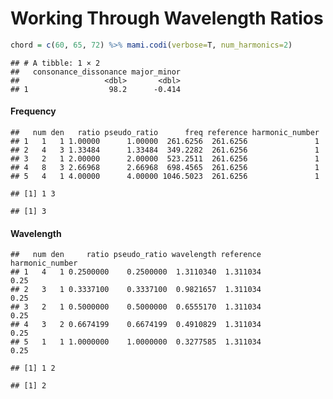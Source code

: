 Working Through Wavelength Ratios
================

``` r
chord = c(60, 65, 72) %>% mami.codi(verbose=T, num_harmonics=2)
```

    ## # A tibble: 1 × 2
    ##   consonance_dissonance major_minor
    ##                   <dbl>       <dbl>
    ## 1                  98.2      -0.414

#### Frequency

    ##   num den   ratio pseudo_ratio      freq reference harmonic_number
    ## 1   1   1 1.00000      1.00000  261.6256  261.6256               1
    ## 2   4   3 1.33484      1.33484  349.2282  261.6256               1
    ## 3   2   1 2.00000      2.00000  523.2511  261.6256               1
    ## 4   8   3 2.66968      2.66968  698.4565  261.6256               1
    ## 5   4   1 4.00000      4.00000 1046.5023  261.6256               1

    ## [1] 1 3

    ## [1] 3

#### Wavelength

    ##   num den     ratio pseudo_ratio wavelength reference harmonic_number
    ## 1   4   1 0.2500000    0.2500000  1.3110340  1.311034            0.25
    ## 2   3   1 0.3337100    0.3337100  0.9821657  1.311034            0.25
    ## 3   2   1 0.5000000    0.5000000  0.6555170  1.311034            0.25
    ## 4   3   2 0.6674199    0.6674199  0.4910829  1.311034            0.25
    ## 5   1   1 1.0000000    1.0000000  0.3277585  1.311034            0.25

    ## [1] 1 2

    ## [1] 2
